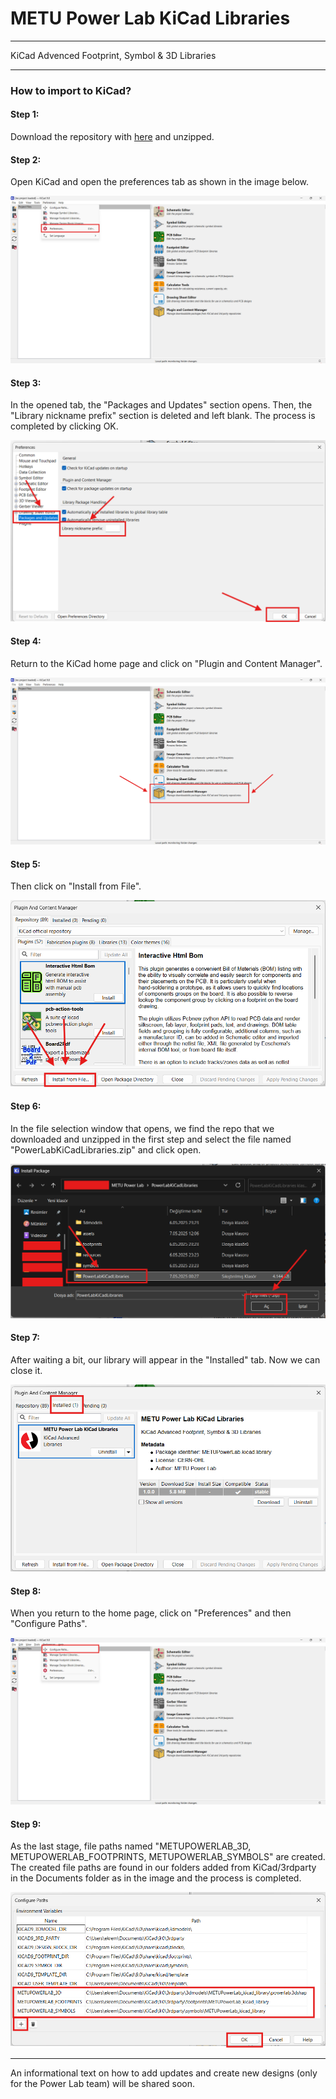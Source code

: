 # METU Power Lab KiCad Libraries

---
KiCad Advenced Footprint, Symbol & 3D Libraries

---
### How to import to KiCad?

#### Step 1:

Download the repository with [here](https://github.com/odtu/PowerLabKiCadLibraries/archive/refs/heads/main.zip) and unzipped.

#### Step 2:

Open KiCad and open the preferences tab as shown in the image below.

![image](/assets/step2.png)

#### Step 3:

In the opened tab, the "Packages and Updates" section opens. Then, the "Library nickname prefix" section is deleted and left blank. The process is completed by clicking OK.

![image](/assets/step3.png)

#### Step 4:

Return to the KiCad home page and click on "Plugin and Content Manager".

![image](/assets/step4.png)

#### Step 5:

Then click on "Install from File".

![image](/assets/step5.png)

#### Step 6:

In the file selection window that opens, we find the repo that we downloaded and unzipped in the first step and select the file named "PowerLabKiCadLibraries.zip" and click open.

![image](/assets/step6.png)

#### Step 7:

After waiting a bit, our library will appear in the "Installed" tab. Now we can close it.

![image](/assets/step7.png)

#### Step 8:

When you return to the home page, click on "Preferences" and then "Configure Paths".

![image](/assets/step8.png)

#### Step 9:

As the last stage, file paths named "METUPOWERLAB_3D, METUPOWERLAB_FOOTPRINTS, METUPOWERLAB_SYMBOLS" are created. The created file paths are found in our folders added from KiCad/3rdparty in the Documents folder as in the image and the process is completed.

![image](/assets/step9.png)

---

An informational text on how to add updates and create new designs (only for the Power Lab team) will be shared soon.


